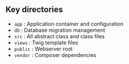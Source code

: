 ## Key directories

* `app`     : Application container and configuration
* `db`      : Database migration management
* `src`     : All abstract class and class files
* `views`   : Twig template files
* `public`  : Webserver root
* `vendor`  : Composer dependencies